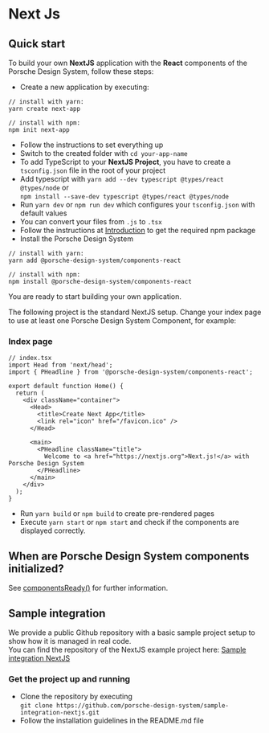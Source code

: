 # Next Js

<TableOfContents></TableOfContents>

## Quick start

To build your own **NextJS** application with the **React** components of the Porsche Design System, follow these steps:

- Create a new application by executing:

```shell script
// install with yarn:
yarn create next-app

// install with npm:
npm init next-app
```

- Follow the instructions to set everything up
- Switch to the created folder with `cd your-app-name`
- To add TypeScript to your **NextJS Project**, you have to create a `tsconfig.json` file in the root of your project
- Add typescript with `yarn add --dev typescript @types/react @types/node` or  
  `npm install --save-dev typescript @types/react @types/node`
- Run `yarn dev` or `npm run dev` which configures your `tsconfig.json` with default values
- You can convert your files from `.js` to `.tsx`
- Follow the instructions at [Introduction](start-coding/introduction) to get the required npm package
- Install the Porsche Design System

```shell script
// install with yarn:
yarn add @porsche-design-system/components-react

// install with npm:
npm install @porsche-design-system/components-react
```

You are ready to start building your own application.

The following project is the standard NextJS setup. Change your index page to use at least one Porsche Design System
Component, for example:

### Index page

```tsx
// index.tsx
import Head from 'next/head';
import { PHeadline } from '@porsche-design-system/components-react';

export default function Home() {
  return (
    <div className="container">
      <Head>
        <title>Create Next App</title>
        <link rel="icon" href="/favicon.ico" />
      </Head>

      <main>
        <PHeadline className="title">
          Welcome to <a href="https://nextjs.org">Next.js!</a> with Porsche Design System
        </PHeadline>
      </main>
    </div>
  );
}
```

- Run `yarn build` or `npm build` to create pre-rendered pages
- Execute `yarn start` or `npm start` and check if the components are displayed correctly.

## When are Porsche Design System components initialized?

See [componentsReady()](helpers/components-ready) for further information.

## Sample integration

We provide a public Github repository with a basic sample project setup to show how it is managed in real code.  
You can find the repository of the NextJS example project here:
[Sample integration NextJS](https://github.com/porsche-design-system/sample-integration-nextjs)

### Get the project up and running

- Clone the repository by executing  
  `git clone https://github.com/porsche-design-system/sample-integration-nextjs.git`
- Follow the installation guidelines in the README.md file
